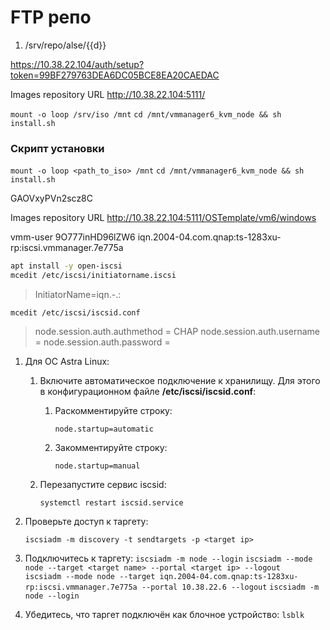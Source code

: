 # FTP репо
1. /srv/repo/alse/{{d}}


https://10.38.22.104/auth/setup?token=99BF279763DEA6DC05BCE8EA20CAEDAC

Images repository URL http://10.38.22.104:5111/


`mount -o loop /srv/iso /mnt`
`cd /mnt/vmmanager6_kvm_node && sh install.sh`

### Скрипт установки
`mount -o loop <path_to_iso> /mnt`
`cd /mnt/vmmanager6_kvm_node && sh install.sh`

GAOVxyPVn2scz8C

Images repository URL http://10.38.22.104:5111/OSTemplate/vm6/windows


vmm-user
9O777inHD96lZW6
iqn.2004-04.com.qnap:ts-1283xu-rp:iscsi.vmmanager.7e775a

```sh
apt install -y open-iscsi
mcedit /etc/iscsi/initiatorname.iscsi
```

> 	InitiatorName=iqn.<year>-<month>.<reverse domain>:<initiator name>

`mcedit /etc/iscsi/iscsid.conf`
> 	node.session.auth.authmethod = CHAP
> 	node.session.auth.username = <id>
> 	node.session.auth.password = <pass>


1. Для ОС Astra Linux:
    1. Включите автоматическое подключение к хранилищу. Для этого в конфигурационном файле **/etc/iscsi/iscsid.conf**:
        
        1. Раскомментируйте строку: 

            `node.startup=automatic`
            
        2. Закомментируйте строку: 

            `node.startup=manual`

            
            
            
    2. Перезапустите сервис iscsid: 
    
        `systemctl restart iscsid.service`

2. Проверьте доступ к таргету:
    
    `iscsiadm -m discovery -t sendtargets -p <target ip>`
1. Подключитесь к таргету:
   `iscsiadm -m node --login`
   `iscsiadm --mode node --target <target name> --portal <target ip> --logout`  
```iscsiadm --mode node --target iqn.2004-04.com.qnap:ts-1283xu-rp:iscsi.vmmanager.7e775a --portal 10.38.22.6 --logout```
`iscsiadm -m node --login`

2. Убедитесь, что таргет подключён как блочное устройство:
    `lsblk`



